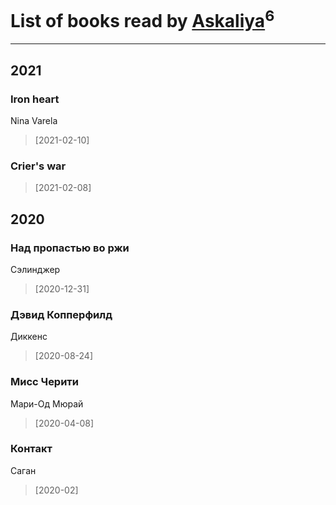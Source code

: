 # List of books read by [Askaliya](http://vk.com/id326783541)<sup>6</sup>
---

## 2021

### Iron heart
Nina Varela
> [2021-02-10] 


### Crier's war
> [2021-02-08] 



## 2020

### Над пропастью во ржи
Сэлинджер
> [2020-12-31] 


### Дэвид Копперфилд
Диккенс
> [2020-08-24] 


### Мисс Черити
Мари-Од Мюрай
> [2020-04-08] 


### Контакт
Саган
> [2020-02] 



